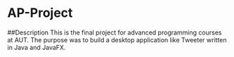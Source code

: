 # AP-Project

##Description
This is the final project for advanced programming courses at AUT.
The purpose was to build a desktop application like Tweeter written in Java and JavaFX.
